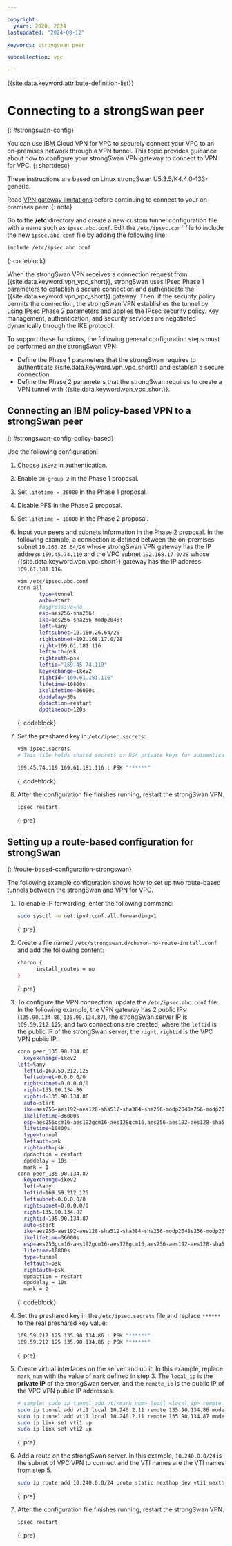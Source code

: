 ```yaml
---

copyright:
  years: 2020, 2024
lastupdated: "2024-08-12"

keywords: strongswan peer

subcollection: vpc

---
```


{{site.data.keyword.attribute-definition-list}}

# Connecting to a strongSwan peer
{: #strongswan-config}

You can use IBM Cloud VPN for VPC to securely connect your VPC to an on-premises network through a VPN tunnel. This topic provides guidance about how to configure your strongSwan VPN gateway to connect to VPN for VPC.
{: shortdesc}

These instructions are based on Linux strongSwan U5.3.5/K4.4.0-133-generic.

Read [VPN gateway limitations](/docs/vpc?topic=vpc-vpn-limitations) before continuing to connect to your on-premises peer.
{: note}

Go to the **/etc** directory and create a new custom tunnel configuration file with a name such as `ipsec.abc.conf`. Edit the `/etc/ipsec.conf` file to include the new `ipsec.abc.conf` file by adding the following line:

```sh
include /etc/ipsec.abc.conf
```
{: codeblock}

When the strongSwan VPN receives a connection request from {{site.data.keyword.vpn_vpc_short}}, strongSwan uses IPsec Phase 1 parameters to establish a secure connection and authenticate the {{site.data.keyword.vpn_vpc_short}} gateway. Then, if the security policy permits the connection, the strongSwan VPN establishes the tunnel by using IPsec Phase 2 parameters and applies the IPsec security policy. Key management, authentication, and security services are negotiated dynamically through the IKE protocol.

To support these functions, the following general configuration steps must be performed on the strongSwan VPN:

* Define the Phase 1 parameters that the strongSwan requires to authenticate {{site.data.keyword.vpn_vpc_short}} and establish a secure connection.
* Define the Phase 2 parameters that the strongSwan requires to create a VPN tunnel with {{site.data.keyword.vpn_vpc_short}}.

## Connecting an IBM policy-based VPN to a strongSwan peer
{: #strongswan-config-policy-based}

Use the following configuration:

1. Choose `IKEv2` in authentication.
1. Enable `DH-group 2` in the Phase 1 proposal.
1. Set `lifetime = 36000` in the Phase 1 proposal.
1. Disable PFS in the Phase 2 proposal.
1. Set `lifetime = 10800` in the Phase 2 proposal.
1. Input your peers and subnets information in the Phase 2 proposal. In the following example, a connection is defined between the on-premises subnet `10.160.26.64/26` whose strongSwan VPN gateway has the IP address `169.45.74.119` and the VPC subnet `192.168.17.0/28` whose {{site.data.keyword.vpn_vpc_short}} gateway has the IP address `169.61.181.116`.

    ```sh
    vim /etc/ipsec.abc.conf
    conn all
           type=tunnel
           auto=start
           #aggressive=no
           esp=aes256-sha256!
           ike=aes256-sha256-modp2048!
           left=%any
           leftsubnet=10.160.26.64/26
           rightsubnet=192.168.17.0/28
           right=169.61.181.116
           leftauth=psk
           rightauth=psk
           leftid="169.45.74.119"
           keyexchange=ikev2
           rightid="169.61.181.116"
           lifetime=10800s
           ikelifetime=36000s
           dpddelay=30s
           dpdaction=restart
           dpdtimeout=120s
    ```
    {: codeblock}

1. Set the preshared key in `/etc/ipsec.secrets`:

   ```sh
   vim ipsec.secrets
   # This file holds shared secrets or RSA private keys for authentication.

   169.45.74.119 169.61.181.116 : PSK "******"

   ```
   {: codeblock}

1. After the configuration file finishes running, restart the strongSwan VPN.

   ```sh
   ipsec restart

   ```
   {: pre}
   
## Setting up a route-based configuration for strongSwan
{: #route-based-configuration-strongswan}   
   
The following example configuration shows how to set up two route-based tunnels between the strongSwan and VPN for VPC.
 
1. To enable IP forwarding, enter the following command:

   ```sh
   sudo sysctl -w net.ipv4.conf.all.forwarding=1
   ```
   {: pre}
   
1. Create a file named `/etc/strongswan.d/charon-no-route-install.conf` and add the following content:

   ```sh
   charon {
         install_routes = no
   }
   ```
   {: pre}
   
   
1. To configure the VPN connection, update the `/etc/ipsec.abc.conf` file. In the following example, the VPN gateway has 2 public IPs (`135.90.134.86`, `135.90.134.87`), the strongSwan server IP is `169.59.212.125`, and two connections are created, where the `leftid` is the public IP of the strongSwan server; the `right`, `rightid` is the VPC VPN public IP.

   ```sh
   conn peer_135.90.134.86
 	 keyexchange=ikev2
   left=%any
	 leftid=169.59.212.125
	 leftsubnet=0.0.0.0/0
	 rightsubnet=0.0.0.0/0
	 right=135.90.134.86
	 rightid=135.90.134.86
	 auto=start
	 ike=aes256-aes192-aes128-sha512-sha384-sha256-modp2048s256-modp2048s224-modp1024s160-ecp521-ecp384-ecp256-modp8192-modp6144-modp4096-modp3072-modp2048-x25519!
	 ikelifetime=36000s
	 esp=aes256gcm16-aes192gcm16-aes128gcm16,aes256-aes192-aes128-sha512-sha384-sha256!
	 lifetime=10800s
	 type=tunnel
	 leftauth=psk
	 rightauth=psk
	 dpdaction = restart
	 dpddelay = 10s
	 mark = 1
   conn peer_135.90.134.87
 	 keyexchange=ikev2
	 left=%any
	 leftid=169.59.212.125
	 leftsubnet=0.0.0.0/0
	 rightsubnet=0.0.0.0/0
	 right=135.90.134.87
	 rightid=135.90.134.87
	 auto=start
	 ike=aes256-aes192-aes128-sha512-sha384-sha256-modp2048s256-modp2048s224-modp1024s160-ecp521-ecp384-ecp256-modp8192-modp6144-modp4096-modp3072-modp2048-x25519!
	 ikelifetime=36000s
	 esp=aes256gcm16-aes192gcm16-aes128gcm16,aes256-aes192-aes128-sha512-sha384-sha256!
	 lifetime=10800s
	 type=tunnel
	 leftauth=psk
	 rightauth=psk
	 dpdaction = restart
	 dpddelay = 10s
	 mark = 2
   ```
   {: codeblock}
  
1. Set the preshared key in the `/etc/ipsec.secrets` file and replace `******` to the real preshared key value:

   ```sh
   169.59.212.125 135.90.134.86 : PSK "******"
   169.59.212.125 135.90.134.86 : PSK "******"
   ```
   {: pre}
   
1. Create virtual interfaces on the server and up it. In this example, replace `mark_num` with the value of `mark` defined in step 3. The `local_ip` is the **private IP** of the strongSwan server, and the `remote_ip` is the public IP of the VPC VPN public IP addresses.

   ```sh
   # sample: sudo ip tunnel add vti<mark_num> local <local_ip> remote <remote_ip> mode vti key <mark_num>
   sudo ip tunnel add vti1 local 10.240.2.11 remote 135.90.134.86 mode vti key 1
   sudo ip tunnel add vti1 local 10.240.2.11 remote 135.90.134.87 mode vti key 2
   sudo ip link set vti1 up
   sudo ip link set vti2 up  
   ```
   {: pre}
   
1. Add a route on the strongSwan server. In this example, `10.240.0.0/24` is the subnet of VPC VPN to connect and the VTI names are the VTI names from step 5.

   ```sh
   sudo ip route add 10.240.0.0/24 proto static nexthop dev vti1 nexthop dev vti2
   ```
   {: pre}
  
1. After the configuration file finishes running, restart the strongSwan VPN.

   ```sh
   ipsec restart
   ```
   {: pre}

   
